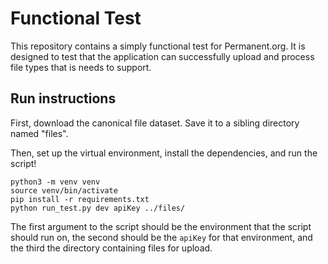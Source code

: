 # Functional Test

This repository contains a simply functional test for Permanent.org. It is designed to test that the application can successfully upload and process file types that is needs to support.

## Run instructions

First, download the canonical file dataset. Save it to a sibling directory named "files".

Then, set up the virtual environment, install the dependencies, and run the script!

```
python3 -m venv venv
source venv/bin/activate
pip install -r requirements.txt
python run_test.py dev apiKey ../files/
```

The first argument to the script should be the environment that the script should run on, the second should be the `apiKey` for that environment, and the third the directory containing files for upload.
